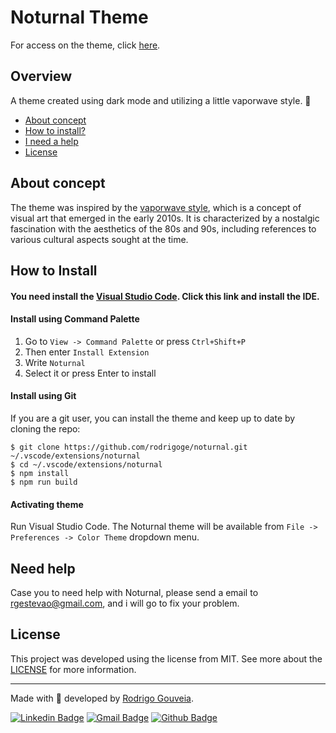 <h1>Noturnal Theme</h1>

For access on the theme, click <a href="https://marketplace.visualstudio.com/items?itemName=noturnal-theme.dark">here</a>.

## Overview

A theme created using dark mode and utilizing a little vaporwave style. 🌙

- [About concept](#about-concept)
- [How to install?](#how-to-install)
- [I need a help](#need-help)
- [License](#license)

## About concept

The theme was inspired by the <a href="https://en.wikipedia.org/wiki/Vaporwave">vaporwave style</a>, which is a concept of visual art that emerged in the early 2010s. It is characterized by a nostalgic fascination with the aesthetics of the 80s and 90s, including references to various cultural aspects sought at the time.

## How to Install
#### You need install the [Visual Studio Code](https://code.visualstudio.com/). Click this link and install the IDE.

#### Install using Command Palette

1.  Go to `View -> Command Palette` or press `Ctrl+Shift+P`
2.  Then enter `Install Extension`
3.  Write `Noturnal`
4.  Select it or press Enter to install

#### Install using Git

If you are a git user, you can install the theme and keep up to date by cloning the repo:

    $ git clone https://github.com/rodrigoge/noturnal.git ~/.vscode/extensions/noturnal
    $ cd ~/.vscode/extensions/noturnal
    $ npm install
    $ npm run build

#### Activating theme

Run Visual Studio Code. The Noturnal theme will be available from `File -> Preferences -> Color Theme` dropdown menu.

## Need help

Case you to need help with Noturnal, please send a email to <a href="mailto:rgestevao@gmail.com">rgestevao@gmail.com</a>, and i will go to fix your problem.

## License

This project was developed using the license from MIT. See more about the [LICENSE](https://github.com/rodrigoge/noturnal/blob/master/LICENSE) for more information.

___


Made with 💜 developed by <a href="https://github.com/rodrigoge">Rodrigo Gouveia</a>.


[![Linkedin Badge](https://img.shields.io/badge/-Rodrigo%20Gouveia-2867B2?style=flat-square&logo=Linkedin&logoColor=white&link=https://www.linkedin.com/in/rodrigogest//)](https://www.linkedin.com/in/rodrigogest/) [![Gmail Badge](https://img.shields.io/badge/-rgestevao@gmail.com-D44638?style=flat-square&logo=Gmail&logoColor=white&link=mailto:rgestevao@gmail.com)](mailto:rgestevao@gmail.com) [![Github Badge](https://img.shields.io/github/followers/rodrigoge?label=Rodrigo%20Gouveia&logo=GitHub&logoColor=black&style=social)](https://www.linkedin.com/in/rodrigogest/) 
